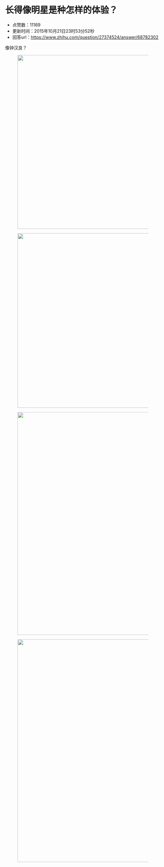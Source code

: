 # 长得像明星是种怎样的体验？
- 点赞数：11169
- 更新时间：2015年10月21日23时53分52秒
- 回答url：https://www.zhihu.com/question/27374524/answer/68782302
<body>
 <p data-pid="AgWakbgk">像钟汉良？</p>
 <figure>
  <img data-rawwidth="562" data-rawheight="748" src="https://pic1.zhimg.com/50/34612f7d08900823b9955ec21bc03cae_720w.jpg?source=1940ef5c" data-original-token="34612f7d08900823b9955ec21bc03cae" class="origin_image zh-lightbox-thumb" width="562" data-original="https://picx.zhimg.com/34612f7d08900823b9955ec21bc03cae_r.jpg?source=1940ef5c">
 </figure>
 <figure>
  <img data-rawwidth="564" data-rawheight="751" src="https://pic1.zhimg.com/50/e59340dfd9f0e848b375ea51d31ff15f_720w.jpg?source=1940ef5c" data-original-token="e59340dfd9f0e848b375ea51d31ff15f" class="origin_image zh-lightbox-thumb" width="564" data-original="https://pica.zhimg.com/e59340dfd9f0e848b375ea51d31ff15f_r.jpg?source=1940ef5c">
 </figure>
 <figure>
  <img data-rawwidth="720" data-rawheight="888" src="https://pic1.zhimg.com/50/7ebf867bcb90a86b8e9606de554ceee4_720w.jpg?source=1940ef5c" data-original-token="7ebf867bcb90a86b8e9606de554ceee4" class="origin_image zh-lightbox-thumb" width="720" data-original="https://picx.zhimg.com/7ebf867bcb90a86b8e9606de554ceee4_r.jpg?source=1940ef5c">
 </figure>
 <figure>
  <img data-rawwidth="720" data-rawheight="897" src="https://picx.zhimg.com/50/38aac76eeb20bd151d895278fc773c01_720w.jpg?source=1940ef5c" data-original-token="38aac76eeb20bd151d895278fc773c01" class="origin_image zh-lightbox-thumb" width="720" data-original="https://picx.zhimg.com/38aac76eeb20bd151d895278fc773c01_r.jpg?source=1940ef5c">
 </figure>
</body>